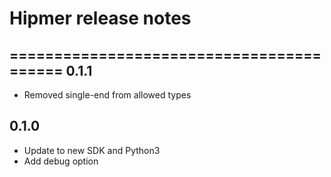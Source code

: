 # Hipmer release notes
=========================================
0.1.1
-----
* Removed single-end from allowed types

0.1.0
-----
* Update to new SDK and Python3
* Add debug option
